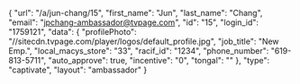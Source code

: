 {
    "url": "\/a\/jun-chang\/15",
    "first_name": "Jun",
    "last_name": "Chang",
    "email": "jpchang-ambassador@tvpage.com",
    "id": "15",
    "login_id": "1759121",
    "data": {
        "profilePhoto": "\/\/sitecdn.tvpage.com\/player\/logos\/default_profile.jpg",
        "job_title": "New Emp.",
        "local_macys_store": "33",
        "racif_id": "1234",
        "phone_number": "619-813-5711",
        "auto_approve": true,
        "incentive": "0",
        "tongal": ""
    },
    "type": "captivate",
    "layout": "ambassador"
}